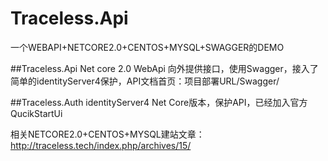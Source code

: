 # Traceless.Api
一个WEBAPI+NETCORE2.0+CENTOS+MYSQL+SWAGGER的DEMO

##Traceless.Api
Net core 2.0 WebApi
向外提供接口，使用Swagger，接入了简单的identityServer4保护，API文档首页：项目部署URL/Swagger/

##Traceless.Auth
identityServer4 Net Core版本，保护API，已经加入官方QucikStartUi

相关NETCORE2.0+CENTOS+MYSQL建站文章：http://traceless.tech/index.php/archives/15/
